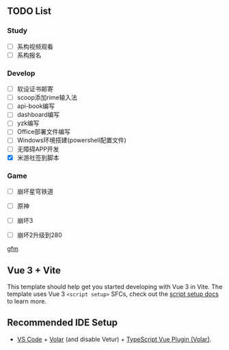 ## TODO List

### Study

- [ ] 系构视频观看
- [ ] 系构报名

### Develop

- [ ] 软设证书邮寄
- [ ] scoop添加rime输入法
- [ ] api-book编写
- [ ] dashboard编写
- [ ] yzk编写
- [ ] Office部署文件编写
- [ ] Windows环境搭建(powershell配置文件)
- [ ] 无障碍APP开发
- [x] 米游社签到脚本

### Game

- [ ] 崩坏星穹铁道
- [ ] 原神
- [ ] 崩坏3
- [ ] 崩坏2升级到280



[gfm](https://github.github.com/gfm/)



## Vue 3 + Vite

This template should help get you started developing with Vue 3 in Vite. The template uses Vue 3 `<script setup>` SFCs, check out the [script setup docs](https://v3.vuejs.org/api/sfc-script-setup.html#sfc-script-setup) to learn more.

## Recommended IDE Setup

- [VS Code](https://code.visualstudio.com/) + [Volar](https://marketplace.visualstudio.com/items?itemName=Vue.volar) (and disable Vetur) + [TypeScript Vue Plugin (Volar)](https://marketplace.visualstudio.com/items?itemName=Vue.vscode-typescript-vue-plugin).
